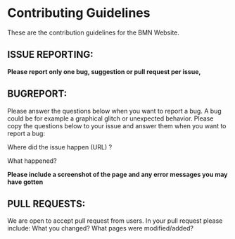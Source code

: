 Contributing Guidelines
=======================
These are the contribution guidelines for the BMN Website.

ISSUE REPORTING:
----------------
**Please report only one bug, suggestion or pull request per issue,**

BUGREPORT:
----------
Please answer the questions below when you want to report a bug. A bug could
be for example a graphical glitch or unexpected behavior. Please
copy the questions below to your issue and answer them when you want to report
a bug:

Where did the issue happen (URL) ?


What happened?

**Please include a screenshot of the page and any error messages you may have gotten**

PULL REQUESTS:
--------------
We are open to accept pull request from users.
In your pull request please include:
What you changed?
What pages were modified/added?

